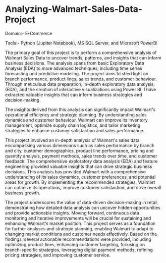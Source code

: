 # Analyzing-Walmart-Sales-Data-Project

Domain:- E-Commerce

Tools:- Python (Jupiter Notebook), MS SQL Server, and Microsoft PowerBI

The primary goal of this project is to perform a comprehensive analysis of Walmart Sales Data to uncover trends, patterns, and insights that can inform business decisions. The analysis spans from basic Exploratory Data Analysis (EDA) to more advanced techniques, including time series forecasting and predictive modeling. The project aims to shed light on branch performance, product lines, sales trends, and customer behaviour. Through meticulous data preparation, in-depth exploratory data analysis (EDA), and the creation of interactive visualizations using Power BI. I have extracted valuable insights that can inform business strategies and decision-making.

The insights derived from this analysis can significantly impact Walmart's operational efficiency and strategic planning. By understanding sales dynamics and customer behaviour, Walmart can improve its inventory management, optimize supply chain logistics, and tailor marketing strategies to enhance customer satisfaction and sales performance.

This project involved an in-depth analysis of Walmart's sales data, encompassing various dimensions such as sales performance by branch and city, customer demographics, product line performance, pricing and quantity analysis, payment methods, sales trends over time, and customer feedback. The comprehensive exploratory data analysis (EDA) and feature engineering provided valuable insights that can drive strategic business decisions. This analysis has provided Walmart with a comprehensive understanding of its sales dynamics, customer preferences, and potential areas for growth. By implementing the recommended strategies, Walmart can optimize its operations, improve customer satisfaction, and drive overall business growth.

The project underscores the value of data-driven decision-making in retail, demonstrating how detailed data analysis can uncover hidden opportunities and provide actionable insights. Moving forward, continuous data monitoring and iterative improvements will be crucial for sustaining and enhancing Walmart's market position. This project serves as a foundation for further analyses and strategic planning, enabling Walmart to adapt to changing market conditions and customer needs effectively. Based on the findings, several actionable recommendations were provided, including optimizing product lines, enhancing customer targeting, focusing on branch-specific strategies, leveraging digital payment methods, refining pricing strategies, and improving customer service.
